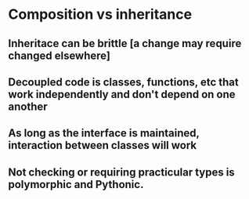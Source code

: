 # Composition vs inheritance

## Inheritace can be brittle [a change may require changed elsewhere]

## Decoupled code is classes, functions, etc that work independently and don't depend on one another

## As long as the interface is maintained, interaction between classes will work

## Not checking or requiring practicular types is polymorphic and Pythonic.
